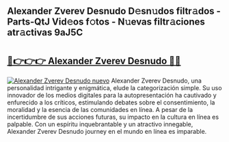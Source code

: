 ## Alexander Zverev Desnudo D𝚎sn𝚞dos filtr𝚊dos - Parts-QtJ Vid𝚎os f𝚘tos - N𝚞evas filtr𝚊ciones atr𝚊ctivas 9aJ5C

# <h2><a href="http://mb0s6ou.tromn.icu/?c=Alexander+Zverev+Desnudo">🔗👉👉👉 Alexander Zverev Desnudo 🔗🔗</a></h2>

[![Alexander Zverev Desnudo nuevo](https://i.imgur.com/pEAQMta.gif)](http://mb0s6ou.tromn.icu/?c=Alexander+Zverev+Desnudo)
Alexander Zverev Desnudo, una personalidad intrigante y enigmática, elude la categorización simple. Su uso innovador de los medios digitales para la autopresentación ha cautivado y enfurecido a los críticos, estimulando debates sobre el consentimiento, la moralidad y la esencia de las comunidades en línea. A pesar de la incertidumbre de sus acciones futuras, su impacto en la cultura en línea es palpable. Con un espíritu inquebrantable y un atractivo innegable, Alexander Zverev Desnudo journey en el mundo en línea es imparable.
